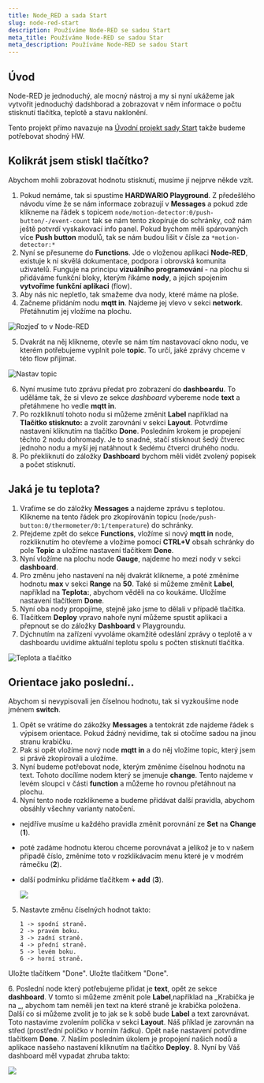 ```yaml
---
title: Node_RED a sada Start
slug: node-red-start
description: Používáme Node-RED se sadou Start
meta_title: Používáme Node-RED se sadou Star
meta_description: Používáme Node-RED se sadou Start
---
```

## Úvod

N﻿ode-RED je jednoduchý, ale mocný nástroj a my si nyní ukážeme jak vytvořit jednoduchý dadshborad a zobrazovat v něm informace o počtu stisknutí tlačítka, teplotě a stavu naklonění. 

T﻿ento projekt přímo navazuje na [Úvodní projekt sady Start](url) takže budeme potřebovat shodný HW. 

## K﻿olikrát jsem stiskl tlačítko?

A﻿bychom mohli zobrazovat hodnotu stisknutí, musíme jí nejprve někde vzít.

1. P﻿okud nemáme, tak si spustíme **HARDWARIO Playground**. Z předešlého návodu víme že se nám informace zobrazují v **Messages** a pokud zde klikneme na řádek s topicem `node/motion-detector:0/push-button/-/event-count` tak se nám tento zkopíruje do schránky, což nám ještě potvrdí vyskakovací info panel. 
   P﻿okud bychom měli spárovaných více **Push button** modulů, tak se nám budou lišit v čísle za `*motion-detector:*`
2. N﻿yní se přesuneme do **Functions**. Jde o vloženou aplikaci **Node-RED**, existuje k ní skvělá dokumentace, podpora i obrovská komunita uživatelů. Funguje na principu **vizuálního programování** - na plochu si přidáváme funkční bloky, kterým říkáme **nody**, a jejich spojením **vytvoříme funkční aplikaci** (flow).
3. Aby nás nic nepletlo, tak smažeme dva nody, které máme na ploše.
4. Začneme přidáním nodu **mqtt in**. Najdeme jej vlevo v sekci **network**. Přetáhnutím jej vložíme na plochu.

![Rozjeď to v Node-RED](https://res.cloudinary.com/lukasfabik/image/upload/v1565632592/projects/button-for-mum/image3.png "Rozjeď to v Node-RED")

5. Dvakrát na něj klikneme, otevře se nám tím nastavovací okno nodu, ve kterém potřebujeme vyplnit pole **topic**. To určí, jaké zprávy chceme v této flow přijímat.

![Nastav topic](https://res.cloudinary.com/lukasfabik/image/upload/v1673529998/projects/shared_pictures/mqtt_inn_set_topic_button.png "Nastav topic")

6. Nyní musíme tuto zprávu předat pro zobrazení do **dashboardu**. To uděláme tak, že si vlevo ze sekce *dashboard* vybereme node **text** a přetáhmene ho vedle **mqtt in**. 
7. Po rozkliknutí tohoto nodu si můžeme změnit **Label** například na **Tlačítko stisknuto:**  a zvolit zarovnání v sekci **Layout**. Potvrdíme nastavení kliknutím na tlačítko **Done**. Posledním krokem je propejení těchto 2 nodu dohromady. Je to snadné, stačí stisknout šedý čtverec jednoho nodu a myší jej natáhnout k šedému čtverci druhého nodu. 
8. Po překliknutí do záložky **Dashboard** bychom měli vidět zvolený popisek a počet stisknutí. 

## Jaká je tu teplota?

1. Vraťíme se do záložky **Messages** a najdeme zprávu s teplotou. Klikneme na tento řádek pro zkopírovánín topicu (`node/push-button:0/thermometer/0:1/temperature`) do schránky.
2. Přejdeme zpět do sekce **Functions**, vložíme si nový **mqtt in** node, rozkliknutím ho otevřeme a vložíme pomocí **CTRL+V** obsah schránky do pole **Topic** a uložíme nastavení tlačítkem **Done**.
3. Nyní vložíme na plochu node **Gauge**, najdeme ho mezi nody v sekci **dashboard**.
4. Pro změnu jeho nastavení na něj dvakrát klikneme, a poté změníme hodnotu **max** v sekci **Range** na **50**. Také si můžeme změnit **Label**, například na **Teplota:**, abychom věděli na co koukáme.  Uložíme nastavení tlačítkem **Done**.
5. Nyní oba nody propojíme, stejně jako jsme to dělali v případě tlačítka. 
6. Tlačítkem **Deploy** vpravo nahoře nyní můžeme spustit aplikaci a přepnout se do záložky **Dashboard** v Playgroundu.
7. Dýchnutím na zařízení vyvoláme okamžité odeslání zprávy o teplotě a v dashboardu uvidíme aktuální teplotu spolu s počten stisknutí tlačítka.	

![Teplota a tlačítko](https://res.cloudinary.com/lukasfabik/image/upload/v1673618638/projects/node_red_start_set/node_red_start_temp_button.png "Teplota a tlačítko")

## Orientace jako poslední..

Abychom si nevypisovali jen číselnou hodnotu, tak si vyzkoušíme node jménem **switch**.

1. Opět se vrátíme do zákožky **Messages** a tentokrát zde najdeme řádek s výpisem orientace. Pokud žádný nevidíme, tak si otočíme sadou na jinou stranu krabičku.
2. Pak si opět vložíme nový node **mqtt in** a do něj vložíme topic, který jsem si právě zkopírovali a uložíme. 
3. Nyní budeme potřebovat node, kterým změníme číselnou hodnotu na text. Tohoto docílíme nodem který se jmenuje **change**. Tento najdeme v levém sloupci v části **function** a můžeme ho rovnou přetáhnout na plochu.
4. Nyní tento node rozklikneme a budeme přidávat další pravidla, abychom obsáhly všechny varianty natočení. 

* nejdříve musíme u každého pravidla změnit porovnání ze **Set** na **Change** (**1**).
* poté zadáme hodnotu kterou chceme porovnávat a jelikož je to v našem případě číslo, změníme toto v rozklikávacím menu které je v modrém rámečku (**2**). 
* další podmínku přidáme tlačítkem **+ add** (**3**).

  ![](https://res.cloudinary.com/lukasfabik/image/upload/v1673622776/projects/node_red_start_set/node_red_start_change.png)

5. Nastavte změnu číselných hodnot takto:  

   ```
   1 -> spodní straně.
   2 -> pravém boku.
   3 -> zadní straně.
   4 -> přední straně.
   5 -> levém boku.
   6 -> horní straně.
   ```
U﻿ložte tlačítkem "Done".
U﻿ložte tlačítkem "Done".

6﻿. Poslední node který potřebujeme přidat je **text**, opět ze sekce **dashboard**. V tomto si můžeme změnit pole **Label**,například na _Krabička je na _, abychom tam neměli jen text na které straně je krabička položena. Další co si můžeme zvolit je to jak se k sobě bude **Label** a text zarovnávat. Toto nastavime zvolením políčka v sekci **Layout**. Náš příklad je zarovnán na střed (prostřední políčko v horním řádku). Opět naše nastavení potvrdíme tlačítkem **Done**.
7. Naším posledním úkolem je propojení našich nodů a aplikace nasšeho nastavení kliknutím na tlačítko **Deploy**.
8. Nyní by Váš dashboard měl vypadat zhruba takto:

![](https://res.cloudinary.com/lukasfabik/image/upload/v1673961391/projects/node_red_start_set/node_red_start_finished_dashboard.png)